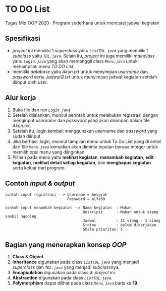 # TO DO List #

Tugas Mid OOP 2020 : Program sederhana untuk mencatat jadwal kegiatan

## Spesifikasi ##
- *project* ini memiliki 1 *superclass* yaitu *`ListTDL.java`* yang memiliki 1 *subclass* yaitu *`TDL.java`*. Selain itu, *project* ini juga memiliki *mainclass* yaitu *`Login.java`* yang akan memanggil class *`Menu.java`* untuk menampilan menu *TO DO List*.
- memiliki *database* yaitu *Akun.txt* untuk menyimpan *username* dan *password* serta *JadwalQ.txt* untuk menyimpan jadwal kegiatan setelah diinput oleh *user*.

## Alur kerja ##
1. Buka file dan run *`Login.java`*
2. Setelah dijalankan, muncul perintah untuk melakukan registrasi dengan menginput *username* dan *password* yang akan disimpan dalam file *Akun.txt*.
3. Setelah itu, login kembali menggunakan *username* dan *password* yang sudah diinput. 
4. Jika berhasil login, muncul tampilan menu untuk To Do List yang di ambil dari file *`Menu.java`* kemudian akan diminta inputan berupa integer untuk memilih opsi menu yang diinginkan.
5. Pilihan pada menu yaitu **melihat kegiatan**, **menambah kegiatan**, **edit kegiatan**, **melihat detail setiap kegiatan**, dan **menghapus kegiatan** serta keluar dari *program*.

## Contoh *input & output* ##
    contoh input registrasi --> Username = Anugrah
                                Password = alfa59
                                     
    contoh input menambah kegiatan --> Nama kegiatan  : Makan
                                       Deskripsi      : Makan untuk siang sambil ngoding
                                       Jadwal         : 11 siang - 1 siang
                                       Status         : belum dikerjakan
                                       Skala prioritas: 5
    
## Bagian yang menerapkan konsep *OOP*
1. **Class & Object**
2. **Inheritance**
    digunakan pada class *`ListTDL.java`* yang menjadi *superclass* dan *`TDL.java`* yang menjadi *subclass*nya.
3. **Encapsulation**
    digunakan pada class di *project* ini.
4. **Abstraction**
    digunakan pada class *`ListTDL.java`*.
5. **Polymorphism**
    dapat dilihat pada class *`Menu.java`* baris ke **19**.